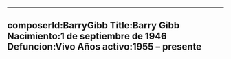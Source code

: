 ---
composerId:BarryGibb
Title:Barry Gibb
Nacimiento:1 de septiembre de 1946
Defuncion:Vivo
Años activo:1955 – presente
---